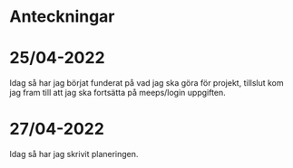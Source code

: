 # Anteckningar

# 25/04-2022
Idag så har jag börjat funderat på vad jag ska göra för projekt, tillslut kom jag fram till att jag ska fortsätta på meeps/login uppgiften.

# 27/04-2022
Idag så har jag skrivit planeringen.